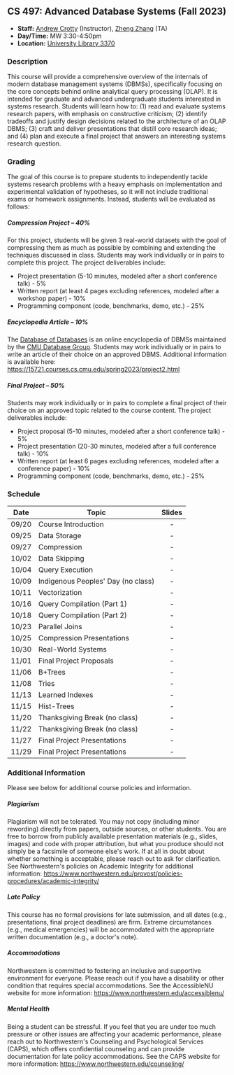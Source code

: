 ## CS 497: Advanced Database Systems (Fall 2023)
* **Staff:** [Andrew Crotty](https://users.cs.northwestern.edu/~ajc4828/) (Instructor), [Zheng Zhang](https://secantzhang.github.io/) (TA)
* **Day/Time:** MW 3:30-4:50pm
* **Location:** [University Library 3370](https://25live.collegenet.com/pro/northwestern#!/home/location/152/details)

### Description
This course will provide a comprehensive overview of the internals of modern
database management systems (DBMSs), specifically focusing on the core concepts
behind online analytical query processing (OLAP). It is intended for graduate
and advanced undergraduate students interested in systems research. Students
will learn how to: (1) read and evaluate systems research papers, with emphasis
on constructive criticism; (2) identify tradeoffs and justify design decisions
related to the architecture of an OLAP DBMS; (3) craft and deliver presentations
that distill core research ideas; and (4) plan and execute a final project that
answers an interesting systems research question.

### Grading
The goal of this course is to prepare students to independently tackle systems
research problems with a heavy emphasis on implementation and experimental
validation of hypotheses, so it will not include traditional exams or homework
assignments. Instead, students will be evaluated as follows:

##### Compression Project – 40%
For this project, students will be given 3 real-world datasets with the goal of
compressing them as much as possible by combining and extending the techniques
discussed in class. Students may work individually or in pairs to complete this
project. The project deliverables include:

* Project presentation (5-10 minutes, modeled after a short conference talk) - 5%
* Written report (at least 4 pages excluding references, modeled after a workshop paper) - 10%
* Programming component (code, benchmarks, demo, etc.) - 25%

##### Encyclopedia Article – 10%
The [Database of Databases](https://dbdb.io/) is an online encyclopedia of DBMSs
maintained by the [CMU Database Group](https://db.cs.cmu.edu/). Students may
work individually or in pairs to write an article of their choice on an approved
DBMS. Additional information is available here:
https://15721.courses.cs.cmu.edu/spring2023/project2.html

##### Final Project – 50%
Students may work individually or in pairs to complete a final project of their
choice on an approved topic related to the course content. The project
deliverables include:

* Project proposal (5-10 minutes, modeled after a short conference talk) - 5%
* Project presentation (20-30 minutes, modeled after a full conference talk) - 10%
* Written report (at least 6 pages excluding references, modeled after a conference paper) - 10%
* Programming component (code, benchmarks, demo, etc.) - 25%

### Schedule
| Date  | Topic                              | Slides                             |
| ----- | ---------------------------------- | :--------------------------------: |
| 09/20 | Course Introduction                | - |
| 09/25 | Data Storage                       | - |
| 09/27 | Compression                        | - |
| 10/02 | Data Skipping                      | - |
| 10/04 | Query Execution                    | - |
| 10/09 | Indigenous Peoples' Day (no class) | - |
| 10/11 | Vectorization                      | - |
| 10/16 | Query Compilation (Part 1)         | - |
| 10/18 | Query Compilation (Part 2)         | - |
| 10/23 | Parallel Joins                     | - |
| 10/25 | Compression Presentations          | - |
| 10/30 | Real-World Systems                 | - |
| 11/01 | Final Project Proposals            | - |
| 11/06 | B+Trees                            | - |
| 11/08 | Tries                              | - |
| 11/13 | Learned Indexes                    | - |
| 11/15 | Hist-Trees                         | - |
| 11/20 | Thanksgiving Break (no class)      | - |
| 11/22 | Thanksgiving Break (no class)      | - |
| 11/27 | Final Project Presentations        | - |
| 11/29 | Final Project Presentations        | - |

### Additional Information
Please see below for additional course policies and information.

##### Plagiarism
Plagiarism will not be tolerated. You may not copy (including minor rewording)
directly from papers, outside sources, or other students. You are free to borrow
from publicly available presentation materials (e.g., slides, images) and code
with proper attribution, but what you produce should not simply be a facsimile
of someone else's work. If at all in doubt about whether something is
acceptable, please reach out to ask for clarification. See Northwestern's
policies on Academic Integrity for additional information:
https://www.northwestern.edu/provost/policies-procedures/academic-integrity/

##### Late Policy
This course has no formal provisions for late submission, and all dates (e.g.,
presentations, final project deadlines) are firm. Extreme circumstances (e.g.,
medical emergencies) will be accommodated with the appropriate written
documentation (e.g., a doctor's note).

##### Accommodations
Northwestern is committed to fostering an inclusive and supportive environment
for everyone. Please reach out if you have a disability or other condition that
requires special accommodations. See the AccessibleNU website for more
information: https://www.northwestern.edu/accessiblenu/

##### Mental Health
Being a student can be stressful. If you feel that you are under too much
pressure or other issues are affecting your academic performance, please reach
out to Northwestern's Counseling and Psychological Services (CAPS), which offers
confidential counseling and can provide documentation for late policy
accommodations. See the CAPS website for more information:
https://www.northwestern.edu/counseling/
